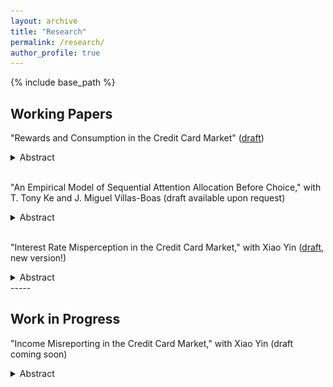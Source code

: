```yaml
---
layout: archive
title: "Research"
permalink: /research/
author_profile: true
---
```


{% include base_path %}

Working Papers
-----
"Rewards and Consumption in the Credit Card Market" ([draft](https://ssrn.com/abstract=4497019))
<details>
<summary>Abstract</summary>
<br>
Reward programs are often a prominent feature of credit cards. Collaborating with a leading bank in China, I combine proprietary consumer-level data and a survey to study the causal effect of rewards on consumption and consumers' subjective expectations. I leverage a fuzzy regression discontinuity (RD) design to show that a more generous reward design causes consumption increases across both reward-earning and non-reward-earning categories. Applying the fuzzy RD to the survey data, I find that consumers correctly anticipate the impact of reward design on reward-earning consumption but underestimate its effect on total consumption. Using a stylized model, I study the implications of this misperception for market structure and welfare. My calibration results show that consumer misperceptions incentivize banks to offer more generous rewards, which ultimately diminishes market efficiency and leads to a cross-subsidy from less to more sophisticated consumers.
<br>
<img src="/images/reward-rd.png" alt="Reward Effect using Fuzzy RD" width="800"/>
</details>
<br/>

"An Empirical Model of Sequential Attention Allocation Before Choice," with T. Tony Ke and J. Miguel Villas-Boas (draft available upon request)
<details>
<summary>Abstract</summary>
<br>
Before making a choice, individuals gradually gather information on the different possible alternatives. Analysts may observe how long the individuals gather information on each alternative when individuals switch from gathering information on one alternative to gathering information on another alternative, and when individuals make a final choice. We develop an empirical model of this choice process, endogenizing the choice of which alternative the individual obtains information from at each point, and estimate the model with data from eye-tracking experiments. The empirical analysis yields empirical estimates of the relative size of search costs, switching costs, and informativeness of search for information. We then study the counterfactual of having lower search costs and switching costs, estimating the effect of a greater length of time to make a decision and a greater number of attention switches across alternatives. The model also delivers that there is a positive correlation between attention to an alternative and the likelihood of that alternative being chosen, through the individuals choosing to learn more about the alternatives for which the individuals have beliefs of a higher preference. 
<br>
<img src="/images/search-mdp.png" alt="Optimal Search Policy" width="800"/>
</details>
<br/>

"Interest Rate Misperception in the Credit Card Market," with Xiao Yin ([draft](https://papers.ssrn.com/sol3/papers.cfm?abstract_id=4256372), new version!)
<details>
<summary>Abstract</summary>
<br>
Combining bank account data and surveys, we find that consumers have noisy perceptions of the interest costs of credit card debt. Underestimations in interest rates induce a higher debt, while overestimations do not affect borrowing. Undergoing an information treatment that informs the true costs of borrowing, consumers with underestimations upwardly revised their perceived interest rates and reduced debts. Despite a huge instantaneous response, consumers' misperceptions and debts reverted by more than 50% six months post-treatment. To explain the short-living effects, we use consumers' banking app login behavior to show that the reversal of misperception is consistent with the ostrich effect where consumers selectively avoid unfavorable information when interest rates are high.
<br>
<img src="/images/debt-bias.png" alt="Interest Rate Misperception and Debt" width="400"/>
<img src="/images/pr_revision.png" alt="Perceived Interest Rate Revision" width="400"/>
</details>
-----

Work in Progress
-----

"Income Misreporting in the Credit Card Market," with Xiao Yin (draft coming soon)
<details>
<summary>Abstract</summary>
<br>
(Preliminary) In the process of acquiring credit cards, consumers often self-report their income levels, a practice that tends to be prone to unverified overstatements. We empirically investigate into the existence of such income misrepresentation and assess whether financial institutions take this potential exaggeration into account. Collaborating with a leading commercial bank in China, we survey consumers on their income growth rates. By utilizing these reported growth rates and current incomes, we infer the consumers' actual income at the time of their credit card application. Our findings indicate a significant degree of income over-reporting among consumers, with an average exaggeration of approximately 30%. Further, we employ a quasi-experimental approach to determine the causal effect of this income misreporting on the allocation of credit limits. Our results suggest that the bank does, in fact, take into account such misreporting behaviors: income exaggerated by 10% decreases credit limit by around 100 US dollars. This study provides insights into consumer behaviors in credit card applications and the corresponding response of financial institutions.
<br>
<img src="/images/income.png" alt="Event Study" width="400"/>
</details>
<br/>


<!-- -----

Talks (Including Scheduled)
-----
2023: Chicago, Boston U, UT Dallas, NUS, HKUST, Peking U (Guanghua), CUHK-Shenzhen, CEPR European Conference on Household Finance, Behavioral Industrial Organization & Marketing Symposium (Michigan Ross), Bay Area Marketing Symposium (Santa Clara), Berkeley (Marketing), Berkeley (Econ-IO), Berkeley (Finance)

2022: Uber, Marketing Analytics Symposium Sydney (UNSW), Berkeley (Marketing), Berkeley (Finance)

2021: Berkeley (Marketing), Berkeley (Finance), Berkeley (Econ-IO) -->